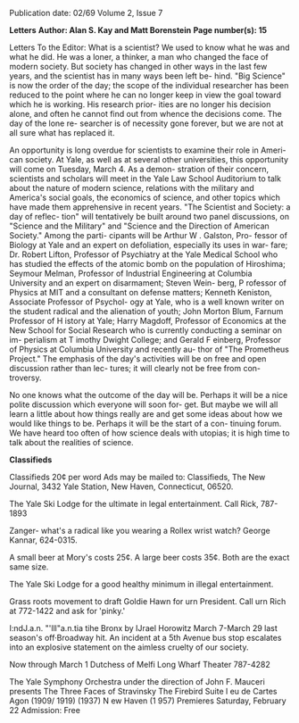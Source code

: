 Publication date: 02/69
Volume 2, Issue 7

**Letters**
**Author: Alan S. Kay and Matt Borenstein**
**Page number(s): 15**

Letters 
To the Editor: 
What is a scientist? We used to know what 
he was and what he did. He was a loner, 
a thinker, a man who changed the face of 
modern society. But society has changed 
in other ways in the last few years, and the 
scientist has in many ways been left be-
hind. "Big Science" is now the order of the 
day; the scope of the individual researcher 
has been reduced to the point where he 
can no longer keep in view the goal toward 
which he is working. His research prior-
ities are no longer his decision alone, and 
often he cannot find out from whence the 
decisions come. The day of the lone re-
searcher is of necessity gone forever, but 
we are not at all sure what has replaced it. 

An opportunity is long overdue for 
scientists to examine their role in Ameri-
can society. At Yale, as well as at several 
other universities, this opportunity will 
come on Tuesday, March 4. As a demon-
stration of their concern, scientists and 
scholars will meet in the Yale Law School 
Auditorium to talk about the nature of 
modern science, relations with the military 
and America's social goals, the economics 
of science, and other topics which have 
made them apprehensive in recent years. 
"The Scientist and Society: a day of reflec-
tion" will tentatively be built around two 
panel discussions, on "Science and the 
Military" and "Science and the Direction 
of American Society." Among the parti-
cipants will be Arthur W . Galston, Pro-
fessor of Biology at Yale and an expert on 
defoliation, especially its uses in war-
fare; Dr. Robert Lifton, Professor of 
Psychiatry at the Yale Medical School 
who has studied the effects of the atomic 
bomb on the population of Hiroshima; 
Seymour Melman, Professor of Industrial 
Engineering at Columbia University and 
an expert on disarmament; Steven Wein-
berg, P rofessor of Physics at MIT and a 
consultant on defense matters; Kenneth 
Keniston, Associate Professor of Psychol-
ogy at Yale, who is a well known writer 
on the student radical and the alienation 
of youth; John Morton Blum, Farnum 
Professor of H istory at Yale; Harry 
Magdoff, Professor of Economics at the 
New School for Social Research who is 
currently conducting a seminar on im-
perialism at T imothy Dwight College; 
and Gerald F einberg, Professor of Physics 
at Columbia University and recently au-
thor of "The Prometheus Project." The 
emphasis of the day's activities will be on 
free and open discussion rather than lec-
tures; it will clearly not be free from con-
troversy. 

No one knows what the outcome of the 
day will be. Perhaps it will be a nice polite 
discussion which everyone will soon for-
get. But maybe we will all learn a little 
about how things really are and get some 
ideas about how we would like things to 
be. Perhaps it will be the start of a con-
tinuing forum. We have heard too often 
of how science deals with utopias; it is high 
time to talk about the realities of science. 


**Classifieds**

Classifieds 
20¢ per word 
Ads may be mailed to: Classifieds, The New 
Journal, 3432 Yale Station, New Haven, 
Connecticut, 06520. 

The Yale Ski Lodge for the ultimate in legal 
entertainment. Call Rick, 787-1893 

Zanger- what's a radical like you wearing a 
Rollex wrist watch? George Kannar, 
624-0315. 

A small beer at Mory's costs 25¢. A large 
beer costs 35¢. Both are the exact same size. 

The Yale Ski Lodge for a good healthy 
minimum in illegal entertainment. 

Grass roots movement to draft Goldie 
Hawn for urn President. Call urn Rich at 
772-1422 and ask for 'pinky.' 

I:ndJ.a.n. "'lll"a.n.tia 
tihe 
Bronx 
by IJrael Horowitz March 7-March 29 
last season's off·Broadway hit. An incident at a 5th 
Avenue bus stop escalates into an explosive statement 
on the aimless cruelty of our society. 

Now through March 1 
Dutchess of Melfi 
Long Wharf Theater 787-4282 

The Yale Symphony Orchestra 
under the direction of John F. Mauceri presents 
The Three Faces of Stravinsky 
The Firebird Suite 
l eu de Cartes 
Agon 
(1909/ 1919) 
(1937) 
N ew Haven 
(1 957) 
Premieres 
Saturday, February 22 
Admission: Free